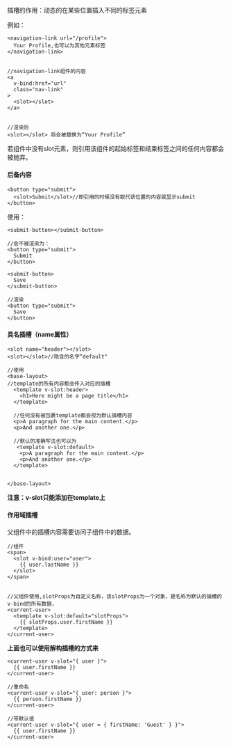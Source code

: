 插槽的作用：动态的在某些位置插入不同的标签元素

例如：

```
<navigation-link url="/profile">
  Your Profile,也可以为其他元素标签
</navigation-link>


//navigation-link组件的内容
<a
  v-bind:href="url"
  class="nav-link"
>
  <slot></slot>
</a>


//渲染后
<slot></slot> 将会被替换为“Your Profile”
```

若组件中没有slot元素，则引用该组件的起始标签和结束标签之间的任何内容都会被抛弃。





#### 后备内容

```
<button type="submit">
  <slot>Submit</slot>//即引用的时候没有取代该位置的内容就显示submit
</button>
```

使用：

```
<submit-button></submit-button>

//会不被渲染为：
<button type="submit">
  Submit
</button>
```

```
<submit-button>
  Save
</submit-button>

//渲染
<button type="submit">
  Save
</button>
```







#### 具名插槽（name属性）

```
<slot name="header"></slot>
<slot></slot>//隐含的名字“default"

//使用
<base-layout>
//template的所有内容都会传入对应的插槽
  <template v-slot:header>
    <h1>Here might be a page title</h1>
  </template>
  
  //任何没有被包裹template都会视为默认插槽内容
  <p>A paragraph for the main content.</p>
  <p>And another one.</p>
  
  //默认的准确写法也可以为
   <template v-slot:default>
    <p>A paragraph for the main content.</p>
    <p>And another one.</p>
  </template>
  
  
</base-layout>
```

**注意：v-slot只能添加在template上**







#### 作用域插槽

父组件中的插槽内容需要访问子组件中的数据。

```
//组件
<span>
  <slot v-bind:user="user">
    {{ user.lastName }}
  </slot>
</span>


//父组件使用,slotProps为自定义名称，该slotProps为一个对象，是名称为默认的插槽的v-bind的所有数据，
<current-user>
  <template v-slot:default="slotProps">
    {{ slotProps.user.firstName }}
  </template>
</current-user>
```



**上面也可以使用解构插槽的方式来**

```
<current-user v-slot="{ user }">
  {{ user.firstName }}
</current-user>

//重命名
<current-user v-slot="{ user: person }">
  {{ person.firstName }}
</current-user>

//带默认值
<current-user v-slot="{ user = { firstName: 'Guest' } }">
  {{ user.firstName }}
</current-user>
```



